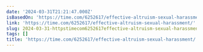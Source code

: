 ```yaml
---
date: '2024-03-31T21:21:47.000Z'
isBasedOn: 'https://time.com/6252617/effective-altruism-sexual-harassment/'
link: 'https://time.com/6252617/effective-altruism-sexual-harassment/'
slug: 2024-03-31-httpstimecom6252617effective-altruism-sexual-harassment
tags: []
title: 'https://time.com/6252617/effective-altruism-sexual-harassment/'
---
```


